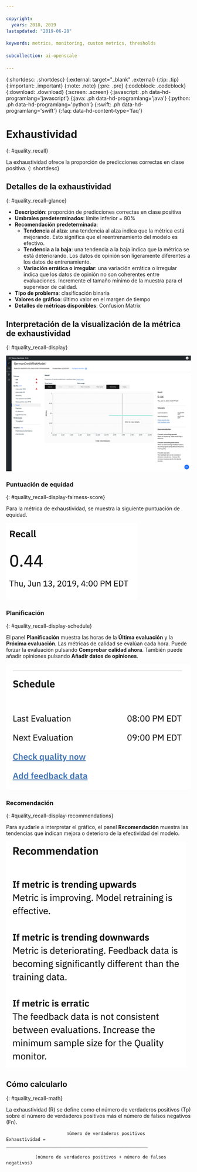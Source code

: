 ```yaml
---

copyright:
  years: 2018, 2019
lastupdated: "2019-06-28"

keywords: metrics, monitoring, custom metrics, thresholds

subcollection: ai-openscale

---
```


{:shortdesc: .shortdesc}
{:external: target="_blank" .external}
{:tip: .tip}
{:important: .important}
{:note: .note}
{:pre: .pre}
{:codeblock: .codeblock}
{:download: .download}
{:screen: .screen}
{:javascript: .ph data-hd-programlang='javascript'}
{:java: .ph data-hd-programlang='java'}
{:python: .ph data-hd-programlang='python'}
{:swift: .ph data-hd-programlang='swift'}
{:faq: data-hd-content-type='faq'}

# Exhaustividad
{: #quality_recall}

La exhaustividad ofrece la proporción de predicciones correctas en clase positiva.
{: shortdesc}

## Detalles de la exhaustividad
{: #quality_recall-glance}

- **Descripción**: proporción de predicciones correctas en clase positiva
- **Umbrales predeterminados**: límite inferior = 80%
- **Recomendación predeterminada**:
   - **Tendencia al alza**: una tendencia al alza indica que la métrica está mejorando. Esto significa que el reentrenamiento del modelo es efectivo.
   - **Tendencia a la baja**: una tendencia a la baja indica que la métrica se está deteriorando. Los datos de opinión son ligeramente diferentes a los datos de entrenamiento.
   - **Variación errática o irregular**: una variación errática o irregular indica que los datos de opinión no son coherentes entre evaluaciones. Incremente el tamaño mínimo de la muestra para el supervisor de calidad.
- **Tipo de problema**: clasificación binaria
- **Valores de gráfico**: último valor en el margen de tiempo
- **Detalles de métricas disponibles**: Confusion Matrix

## Interpretación de la visualización de la métrica de exhaustividad
{: #quality_recall-display}

![Se muestra el gráfico Exhaustividad.](images/quality-recall.png)

### Puntuación de equidad
{: #quality_recall-display-fairness-score}

Para la métrica de exhaustividad, se muestra la siguiente puntuación de equidad. 

![Se muestra el porcentaje de puntuación de Exhaustividad.](images/wos-quality-recall-score.png)

### Planificación
{: #quality_recall-display-schedule}

El panel **Planificación** muestra las horas de la **Última evaluación** y la **Próxima evaluación**. Las métricas de calidad se evalúan cada hora. Puede forzar la evaluación pulsando **Comprobar calidad ahora**. También puede añadir opiniones pulsando **Añadir datos de opiniones**.

![Se muestra el panel de planificación, que muestra la hora de la última evaluación y de la siguiente evaluación](images/wos-quality-schedule.png)


### Recomendación
{: #quality_recall-display-recommendations}

Para ayudarle a interpretar el gráfico, el panel **Recomendación** muestra las tendencias que indican mejora o deterioro de la efectividad del modelo.

![Se muestra la página de recomendación.](images/wos-quality-positive-recommendation.png)




## Cómo calcularlo
{: #quality_recall-math}

La exhaustividad (R) se define como el número de verdaderos positivos (Tp) sobre el número de verdaderos positivos más el número de falsos negativos (Fn).

```
                       número de verdaderos positivos
Exhaustividad =   ______________________________________________________

           (número de verdaderos positivos + número de falsos negativos)
```
